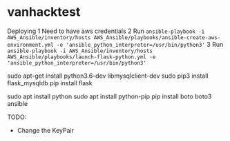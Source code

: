 # vanhacktest


Deploying
1 Need to have aws credentials 
2 Run `ansible-playbook -i AWS_Ansible/inventory/hosts AWS_Ansible/playbooks/ansible-create-aws-environment.yml -e 'ansible_python_interpreter=/usr/bin/python3'`
3 Run `ansible-playbook -i AWS_Ansible/inventory/hosts AWS_Ansible/playbooks/launch-flask-python.yml -e 'ansible_python_interpreter=/usr/bin/python3'`


sudo apt-get install python3.6-dev libmysqlclient-dev
sudo pip3 install flask_mysqldb
pip install flask

sudo apt install python
sudo apt install python-pip
pip install boto boto3 ansible

TODO: 
- Change the KeyPair